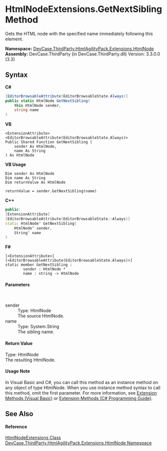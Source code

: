 # HtmlNodeExtensions.GetNextSibling Method 
 

Gets the HTML node with the specified name immediately following this element.

**Namespace:**&nbsp;<a href="N_DevCase_ThirdParty_HtmlAgilityPack_Extensions_HtmlNode">DevCase.ThirdParty.HtmlAgilityPack.Extensions.HtmlNode</a><br />**Assembly:**&nbsp;DevCase.ThirdParty (in DevCase.ThirdParty.dll) Version: 3.3.0.0 (3.3)

## Syntax

**C#**<br />
``` C#
[EditorBrowsableAttribute(EditorBrowsableState.Always)]
public static HtmlNode GetNextSibling(
	this HtmlNode sender,
	string name
)
```

**VB**<br />
``` VB
<ExtensionAttribute>
<EditorBrowsableAttribute(EditorBrowsableState.Always)>
Public Shared Function GetNextSibling ( 
	sender As HtmlNode,
	name As String
) As HtmlNode
```

**VB Usage**<br />
``` VB Usage
Dim sender As HtmlNode
Dim name As String
Dim returnValue As HtmlNode

returnValue = sender.GetNextSibling(name)
```

**C++**<br />
``` C++
public:
[ExtensionAttribute]
[EditorBrowsableAttribute(EditorBrowsableState::Always)]
static HtmlNode^ GetNextSibling(
	HtmlNode^ sender, 
	String^ name
)
```

**F#**<br />
``` F#
[<ExtensionAttribute>]
[<EditorBrowsableAttribute(EditorBrowsableState.Always)>]
static member GetNextSibling : 
        sender : HtmlNode * 
        name : string -> HtmlNode 

```


#### Parameters
&nbsp;<dl><dt>sender</dt><dd>Type: HtmlNode<br />The source HtmlNode.</dd><dt>name</dt><dd>Type: System.String<br />The sibling name.</dd></dl>

#### Return Value
Type: HtmlNode<br />The resulting HtmlNode.

#### Usage Note
In Visual Basic and C#, you can call this method as an instance method on any object of type HtmlNode. When you use instance method syntax to call this method, omit the first parameter. For more information, see <a href="https://docs.microsoft.com/dotnet/visual-basic/programming-guide/language-features/procedures/extension-methods">Extension Methods (Visual Basic)</a> or <a href="https://docs.microsoft.com/dotnet/csharp/programming-guide/classes-and-structs/extension-methods">Extension Methods (C# Programming Guide)</a>.

## See Also


#### Reference
<a href="T_DevCase_ThirdParty_HtmlAgilityPack_Extensions_HtmlNode_HtmlNodeExtensions">HtmlNodeExtensions Class</a><br /><a href="N_DevCase_ThirdParty_HtmlAgilityPack_Extensions_HtmlNode">DevCase.ThirdParty.HtmlAgilityPack.Extensions.HtmlNode Namespace</a><br />